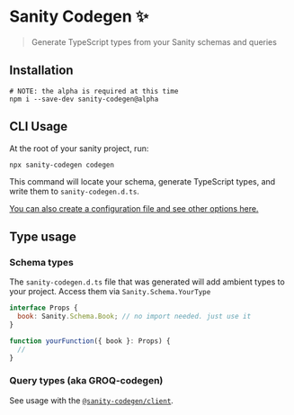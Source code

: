 # Sanity Codegen ✨

> Generate TypeScript types from your Sanity schemas and queries

## Installation

```
# NOTE: the alpha is required at this time
npm i --save-dev sanity-codegen@alpha
```

## CLI Usage

At the root of your sanity project, run:

```
npx sanity-codegen codegen
```

This command will locate your schema, generate TypeScript types, and write them to `sanity-codegen.d.ts`.

[You can also create a configuration file and see other options here.](./packages/cli)

## Type usage

### Schema types

The `sanity-codegen.d.ts` file that was generated will add ambient types to your project. Access them via `Sanity.Schema.YourType`

```js
interface Props {
  book: Sanity.Schema.Book; // no import needed. just use it
}

function yourFunction({ book }: Props) {
  //
}
```

### Query types (aka GROQ-codegen)

See usage with the [`@sanity-codegen/client`](./packages/client).
